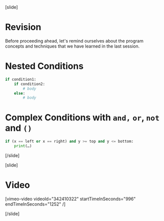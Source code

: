 [slide]
# Revision 
Before proceeding ahead, let's remind ourselves about the program concepts and techniques that we have learned in the last session.

# Nested Conditions
```py
if condition1:
    if condition2:
        # body
    else:
        # body
```

# Complex Conditions with `and,` `or`, `not` and `()`
```py
if (x == left or x == right) and y >= top and y <= bottom:
    print(…)
```
[/slide]

[slide]
# Video

[vimeo-video videoId="342410322" startTimeInSeconds="996" endTimeInSeconds="1252" /]

[/slide]